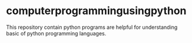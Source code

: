 # computerprogrammingusingpython
This repository contain python programs are helpful for understanding basic of python programming languages.
